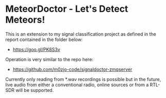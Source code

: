 
# MeteorDoctor - Let's Detect Meteors!
This is an extension to my signal classification project as defined in the report contained in the folder below:
- https://goo.gl/PK8S3v

Operation is very similar to the repo here:
- https://github.com/m0zjo-code/signaldoctor-zmqserver

Currently only reading from *.wav recordings is possible but in the future, live audio from either a conventional radio, online sources or from a RTL-SDR will be supported.
